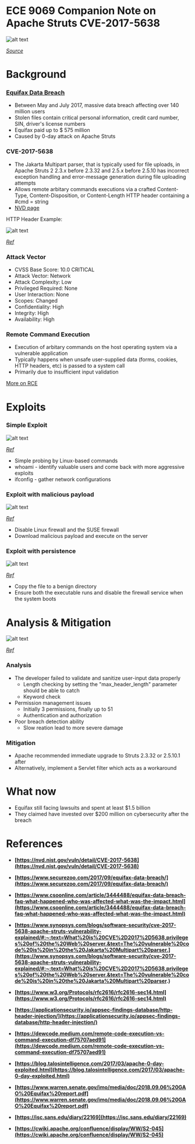 ﻿# ECE 9069 Companion Note on Apache Struts 		    CVE-2017-5638

![alt text][equifax]

[equifax]:  https://github.com/jye64/Hacking2/blob/main/equifax.jpg
*[Source](https://www.csoonline.com/article/3444488/equifax-data-breach-faq-what-happened-who-was-affected-what-was-the-impact.html)*

# Background

### [Equifax Data Breach](https://www.csoonline.com/article/3444488/equifax-data-breach-faq-what-happened-who-was-affected-what-was-the-impact.html)

* Between May and July 2017, massive data breach affecting over 140 million users
* Stolen files contain critical personal information, credit card number, SIN, driver's license numbers 
* Equifax paid up to $ 575 million
* Caused by 0-day attack on Apache Struts


### CVE-2017-5638

* The Jakarta Multipart parser, that is typically used for file uploads, in Apache Struts 2 2.3.x before 2.3.32 and 2.5.x before 2.5.10 has incorrect exception handling and error-message generation during file uploading attempts
* Allows remote arbitary commands executions via a crafted Content-Type, Content-Disposition, or Content-Length HTTP header containing a #cmd = string
* [NVD page](https://nvd.nist.gov/vuln/detail/CVE-2017-5638)

HTTP Header Example:

![alt text][normal HTTP header]

[normal HTTP header]: https://github.com/jye64/Hacking2/blob/main/normal-http-header.png
*[Ref](https://www.w3.org/Protocols/rfc2616/rfc2616-sec14.html)*

### Attack Vector

* CVSS Base Score: 10.0 CRITICAL
* Attack Vector: Network
* Attack Complexity: Low
* Privileged Required: None
* User Interaction: None
* Scopes: Changed
* Confidentiality: High
* Integrity: High
* Availability: High


### Remote Command Execution

* Execution of arbitary commands on the host operating system via a vulnerable application
* Typically happens when unsafe user-supplied data (forms, cookies, HTTP headers, etc) is passed to a system call
* Primarily due to insufficient input validation

[More on RCE](https://dewcode.medium.com/remote-code-execution-vs-command-execution-df75707aed91)


# Exploits

### Simple Exploit

![alt text][exploit1]

[exploit1]: https://github.com/jye64/Hacking2/blob/main/exploit1.png
*[Ref](https://blog.talosintelligence.com/2017/03/apache-0-day-exploited.html)*

* Simple probing by Linux-based commands
* whoami - identify valuable users and come back with more aggressive exploits
* ifconfig - gather network configurations


### Exploit with malicious payload

![alt text][exploit2]

[exploit2]: https://github.com/jye64/Hacking2/blob/main/exploit2.png
*[Ref](https://blog.talosintelligence.com/2017/03/apache-0-day-exploited.html)*

* Disable Linux firewall and the SUSE firewall
* Download malicious payload and execute on the server


### Exploit with persistence

![alt text][exploit3]

[exploit3]: https://github.com/jye64/Hacking2/blob/main/exploit3.png
*[Ref](https://blog.talosintelligence.com/2017/03/apache-0-day-exploited.html)*

* Copy the file to a benign directory
* Ensure both the executable runs and disable the firewall service when the system boots


# Analysis & Mitigation

![alt text][attack flow]

[attack flow]:  https://github.com/jye64/Hacking2/blob/main/attack-flow.png
*[Ref](https://www.warren.senate.gov/imo/media/doc/2018.09.06%20GAO%20Equifax%20report.pdf)*


### Analysis

* The developer failed to validate and sanitize user-input data properly
	* Length checking by setting the "max_header_length" parameter should be able to catch
	* Keyword check
* Permission management issues
	* Initially 3 permissions, finally up to 51
	* Authentication and authorization
* Poor breach detection ability
	* Slow reation lead to more severe damage

### Mitigation

* Apache recommended immediate upgrade to Struts 2.3.32 or 2.5.10.1 after
* Alternatively, implement a Servlet filter which acts as a workaround

# What now

* Equifax still facing lawsuits and spent at least $1.5 billion
* They claimed have invested over $200 million on cybersecurity after the breach


# References

* **[https://nvd.nist.gov/vuln/detail/CVE-2017-5638](https://nvd.nist.gov/vuln/detail/CVE-2017-5638)**

* **[https://www.securezoo.com/2017/09/equifax-data-breach/](https://www.securezoo.com/2017/09/equifax-data-breach/)**

* **[https://www.csoonline.com/article/3444488/equifax-data-breach-faq-what-happened-who-was-affected-what-was-the-impact.html](https://www.csoonline.com/article/3444488/equifax-data-breach-faq-what-happened-who-was-affected-what-was-the-impact.html)**

* **[https://www.synopsys.com/blogs/software-security/cve-2017-5638-apache-struts-vulnerability-explained/#:~:text=What%20is%20CVE%2D2017%2D5638,privileges%20of%20the%20Web%20server.&text=The%20vulnerable%20code%20is%20in%20the%20Jakarta%20Multipart%20parser.](https://www.synopsys.com/blogs/software-security/cve-2017-5638-apache-struts-vulnerability-explained/#:~:text=What%20is%20CVE%2D2017%2D5638,privileges%20of%20the%20Web%20server.&text=The%20vulnerable%20code%20is%20in%20the%20Jakarta%20Multipart%20parser.)**

* **[https://www.w3.org/Protocols/rfc2616/rfc2616-sec14.html](https://www.w3.org/Protocols/rfc2616/rfc2616-sec14.html)**

* **[https://applicationsecurity.io/appsec-findings-database/http-header-injection/](https://applicationsecurity.io/appsec-findings-database/http-header-injection/)**

* **[https://dewcode.medium.com/remote-code-execution-vs-command-execution-df75707aed91](https://dewcode.medium.com/remote-code-execution-vs-command-execution-df75707aed91)**

* **[https://blog.talosintelligence.com/2017/03/apache-0-day-exploited.html](https://blog.talosintelligence.com/2017/03/apache-0-day-exploited.html)**

* **[https://www.warren.senate.gov/imo/media/doc/2018.09.06%20GAO%20Equifax%20report.pdf](https://www.warren.senate.gov/imo/media/doc/2018.09.06%20GAO%20Equifax%20report.pdf)**

* **[https://isc.sans.edu/diary/22169](https://isc.sans.edu/diary/22169)**

* **[https://cwiki.apache.org/confluence/display/WW/S2-045](https://cwiki.apache.org/confluence/display/WW/S2-045)**






